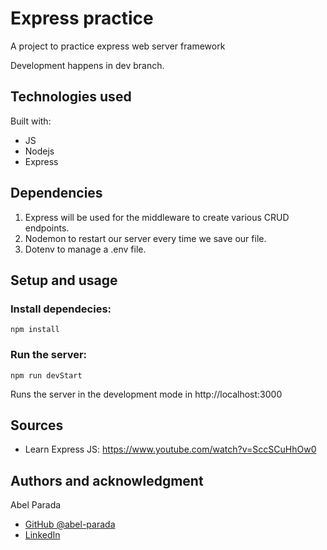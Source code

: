 # Express practice

A project to practice express web server framework

Development happens in dev branch.

## Technologies used

Built with:

- JS
- Nodejs
- Express

## Dependencies

1. Express will be used for the middleware to create various CRUD endpoints.
2. Nodemon to restart our server every time we save our file.
3. Dotenv to manage a .env file.

## Setup and usage

### Install dependecies:

```shell
npm install
```

### Run the server:

```shell
npm run devStart
```

Runs the server in the development mode in http://localhost:3000

## Sources

- Learn Express JS: https://www.youtube.com/watch?v=SccSCuHhOw0

## Authors and acknowledgment

Abel Parada

- [GitHub @abel-parada](https://github.com/abel-parada)
- [LinkedIn](https://www.linkedin.com/in/abelparadamillan/)
